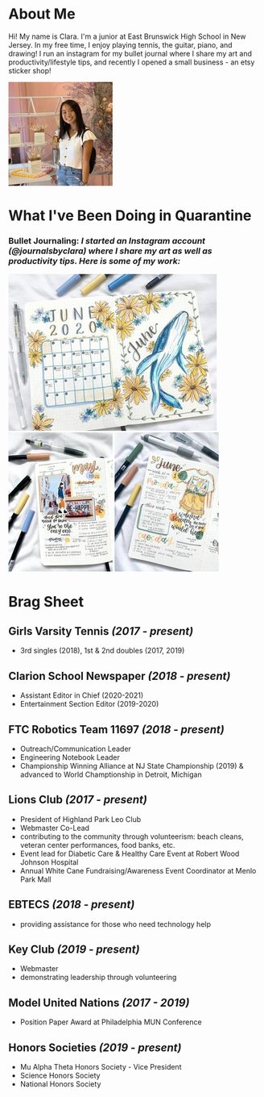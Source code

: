 # About Me

Hi! My name is Clara. I'm a junior at East Brunswick High School in New Jersey. In my free time, I enjoy playing tennis, the guitar, piano, and drawing! I run an instagram for my bullet journal where I share my art and productivity/lifestyle tips, and recently I opened a small business - an etsy sticker shop!

![](bioimage.jpg)

# What I've Been Doing in Quarantine <br/>
### Bullet Journaling:  *I started an Instagram account (@journalsbyclara) where I share my art as well as productivity tips. Here is some of my work:*<br/>
![](junepic.jpg) ![](pic1.jpg) ![](pic2.jpg) <br/>

# Brag Sheet
## Girls Varsity Tennis *(2017 - present)*<br/>
 - 3rd singles (2018), 1st & 2nd doubles (2017, 2019)<br/>
 
## Clarion School Newspaper *(2018 - present)*<br/>
 - Assistant Editor in Chief (2020-2021)<br/>
 - Entertainment Section Editor (2019-2020)
 
## FTC Robotics Team 11697 *(2018 - present)*<br/>
 - Outreach/Communication Leader<br/>
 - Engineering Notebook Leader<br/>
 - Championship Winning Alliance at NJ State Championship (2019) & advanced to World Champtionship in Detroit, Michigan<br/>
 
## Lions Club *(2017 - present)* <br/>
 - President of Highland Park Leo Club<br/>
 - Webmaster Co-Lead<br/>
 - contributing to the community through volunteerism: beach cleans, veteran center performances, food banks, etc.
 - Event lead for Diabetic Care & Healthy Care Event at Robert Wood Johnson Hospital<br/>
 - Annual White Cane Fundraising/Awareness Event Coordinator at Menlo Park Mall<br/>
 
## EBTECS *(2018 - present)* <br/>
 - providing assistance for those who need technology help<br/>
 
## Key Club *(2019 - present)* <br/>
 - Webmaster<br/>
 - demonstrating leadership through volunteering<br/>
 
## Model United Nations *(2017 - 2019)* <br/>
 - Position Paper Award at Philadelphia MUN Conference<br/>
 
## Honors Societies *(2019 - present)* <br/>
 - Mu Alpha Theta Honors Society - Vice President
 - Science Honors Society
 - National Honors Society





